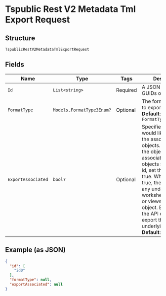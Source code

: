 
# Tspublic Rest V2 Metadata Tml Export Request

## Structure

`TspublicRestV2MetadataTmlExportRequest`

## Fields

| Name | Type | Tags | Description |
|  --- | --- | --- | --- |
| `Id` | `List<string>` | Required | A JSON array of GUIDs of the objects. |
| `FormatType` | [`Models.FormatType3Enum?`](../../doc/models/format-type-3-enum.md) | Optional | The format in which to export the objects<br>**Default**: `FormatType3Enum.YAML` |
| `ExportAssociated` | `bool?` | Optional | Specifies if you would like to export the associated objects. To export the objects associated with the objects specified in id, set the value to true. When set to true, the API exports any underlying worksheets, tables, or views for a given object. By default, the API does not export these underlying objects<br>**Default**: `false` |

## Example (as JSON)

```json
{
  "id": [
    "id0"
  ],
  "formatType": null,
  "exportAssociated": null
}
```


